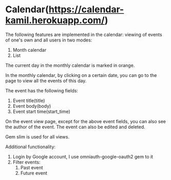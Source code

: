 # Calendar(https://calendar-kamil.herokuapp.com/)

The following features are implemented in the calendar: viewing of events of one's own and all users in two modes:
1. Month calendar
2. List 

The current day in the monthly calendar is marked in orange.

In the monthly calendar, by clicking on a certain date, you can go to the page to view all the events of this day.

The event has the following fields:
1. Event title(title)
2. Event body(body)
3. Event start time(start_time)

On the event view page, except for the above event fields, you can also see the author of the event. The event can also be edited and deleted.

Gem slim is used for all views.

Additional functionality:
1. Login by Google account, I use omniauth-google-oauth2 gem to it
2. Filter events: 
    1. Past event
    2. Future event